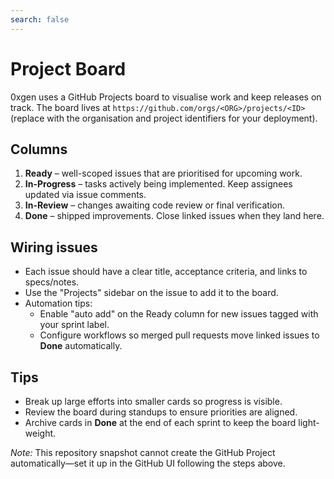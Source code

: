 ```yaml
---
search: false
---
```


# Project Board

0xgen uses a GitHub Projects board to visualise work and keep releases on track. The board lives at `https://github.com/orgs/<ORG>/projects/<ID>` (replace with the organisation and project identifiers for your deployment).

## Columns

1. **Ready** – well-scoped issues that are prioritised for upcoming work.
2. **In-Progress** – tasks actively being implemented. Keep assignees updated via issue comments.
3. **In-Review** – changes awaiting code review or final verification.
4. **Done** – shipped improvements. Close linked issues when they land here.

## Wiring issues

- Each issue should have a clear title, acceptance criteria, and links to specs/notes.
- Use the "Projects" sidebar on the issue to add it to the board.
- Automation tips:
  - Enable "auto add" on the Ready column for new issues tagged with your sprint label.
  - Configure workflows so merged pull requests move linked issues to **Done** automatically.

## Tips

- Break up large efforts into smaller cards so progress is visible.
- Review the board during standups to ensure priorities are aligned.
- Archive cards in **Done** at the end of each sprint to keep the board light-weight.

_Note:_ This repository snapshot cannot create the GitHub Project automatically—set it up in the GitHub UI following the steps above.
